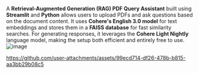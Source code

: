 A **Retrieval-Augmented Generation (RAG) PDF Query Assistant** built using **Streamlit** and **Python** allows users to upload PDFs and ask questions based on the document content. It uses **Cohere's English 3.0 model** for text embeddings and stores them in a **FAISS database** for fast similarity searches. For generating responses, it leverages the **Cohere Light Nightly** language model, making the setup both efficient and entirely free to use.
![image](https://github.com/user-attachments/assets/e263856a-d0ab-4c7a-9c26-f84bb1a6ae75)


https://github.com/user-attachments/assets/99ecd714-df26-478b-b815-aa3bb29b08c5

